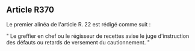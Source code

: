 Article R370
----
Le premier alinéa de l'article R. 22 est rédigé comme suit :

" Le greffier en chef ou le régisseur de recettes avise le juge d'instruction
des défauts ou retards de versement du cautionnement. "
